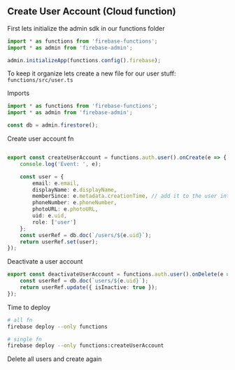 ## Create User Account (Cloud function)

First lets initialize the admin sdk in our functions folder

```ts
import * as functions from 'firebase-functions';
import * as admin from 'firebase-admin';

admin.initializeApp(functions.config().firebase);
```

To keep it organize lets create a new file for our user stuff: `functions/src/user.ts`

Imports

```ts
import * as functions from 'firebase-functions';
import * as admin from 'firebase-admin';

const db = admin.firestore();
```

Create user account fn

```ts

export const createUserAccount = functions.auth.user().onCreate(e => {
	console.log('Event: ', e);

	const user = {
		email: e.email,
		displayName: e.displayName,
		memberSince: e.metadata.creationTime, // add it to the user interface
		phoneNumber: e.phoneNumber,
		photoURL: e.photoURL,
		uid: e.uid,
		role: ['user']
	};
	const userRef = db.doc(`/users/${e.uid}`);
	return userRef.set(user);
});
```

Deactivate a user account 

```ts
export const deactivateUserAccount = functions.auth.user().onDelete(e => {
	const userRef = db.doc(`users/${e.uid}`);
	return userRef.update({ isInactive: true });
});
```


Time to deploy

```bash
# all fn
firebase deploy --only functions 

# single fn 
firebase deploy --only functions:createUserAccount
```

Delete all users and create again